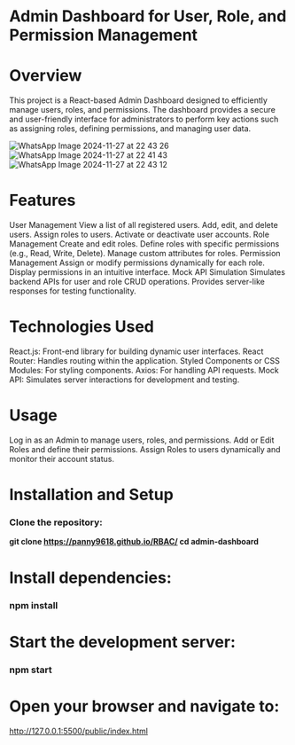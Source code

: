 # Admin Dashboard for User, Role, and Permission Management


# Overview

This project is a React-based Admin Dashboard designed to efficiently manage users, roles, and permissions. The dashboard provides a secure and user-friendly interface for administrators to perform key actions such as assigning roles, defining permissions, and managing user data.

![WhatsApp Image 2024-11-27 at 22 43 26](https://github.com/user-attachments/assets/9077a6c4-8a27-4229-9d97-6bf06c9d86ae)
![WhatsApp Image 2024-11-27 at 22 41 43](https://github.com/user-attachments/assets/3b8a3550-16b3-4b28-b043-6d18b9945be9)
![WhatsApp Image 2024-11-27 at 22 43 12](https://github.com/user-attachments/assets/47468e0f-3af2-4bf3-a054-8fadfbfc3fc4)


# Features

User Management
View a list of all registered users.
Add, edit, and delete users.
Assign roles to users.
Activate or deactivate user accounts.
Role Management
Create and edit roles.
Define roles with specific permissions (e.g., Read, Write, Delete).
Manage custom attributes for roles.
Permission Management
Assign or modify permissions dynamically for each role.
Display permissions in an intuitive interface.
Mock API Simulation
Simulates backend APIs for user and role CRUD operations.
Provides server-like responses for testing functionality.


# Technologies Used

React.js: Front-end library for building dynamic user interfaces.
React Router: Handles routing within the application.
Styled Components or CSS Modules: For styling components.
Axios: For handling API requests.
Mock API: Simulates server interactions for development and testing.

# Usage

Log in as an Admin to manage users, roles, and permissions.
Add or Edit Roles and define their permissions.
Assign Roles to users dynamically and monitor their account status.


# Installation and Setup

### Clone the repository:

**git clone https://panny9618.github.io/RBAC/
cd admin-dashboard**

# Install dependencies:

### npm install

# Start the development server:

### npm start

# Open your browser and navigate to:

http://127.0.0.1:5500/public/index.html



